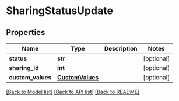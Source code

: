 # SharingStatusUpdate

## Properties
Name | Type | Description | Notes
------------ | ------------- | ------------- | -------------
**status** | **str** |  | [optional] 
**sharing_id** | **int** |  | [optional] 
**custom_values** | [**CustomValues**](CustomValues.md) |  | [optional] 

[[Back to Model list]](../README.md#documentation-for-models) [[Back to API list]](../README.md#documentation-for-api-endpoints) [[Back to README]](../README.md)


